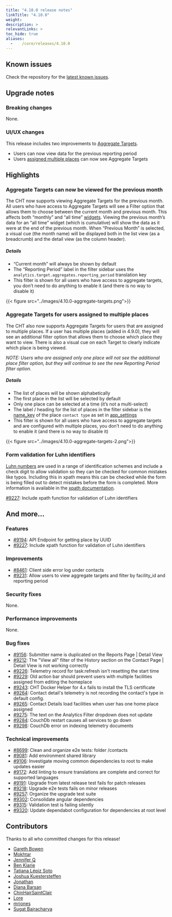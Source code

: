 ```yaml
---
title: "4.10.0 release notes"
linkTitle: "4.10.0"
weight:
description: >
relevantLinks: >
toc_hide: true
aliases:
  -    /core/releases/4.10.0
---
```


## Known issues

Check the repository for the [latest known issues](https://github.com/medic/cht-core/issues?q=is%3Aissue+label%3A%22Affects%3A+4.10.0%22).

## Upgrade notes

### Breaking changes

None.

### UI/UX changes

This release includes two improvements to [Aggregate Targets](https://docs.communityhealthtoolkit.org/apps/features/supervision/#chw-aggregate-targets).

- Users can now view data for the previous reporting period
- Users [assigned multiple places](https://docs.communityhealthtoolkit.org/releases/4.9.0/#uiux-changes) can now see Aggregate Targets


## Highlights

### Aggregate Targets can now be viewed for the previous month
The CHT now supports viewing Aggregate Targets for the previous month. All users who have access to Aggregate Targets will see a Filter option that allows them to choose between the current month and previous month. This affects both “monthly” and “all time” [widgets](https://docs.communityhealthtoolkit.org/apps/features/targets/#types-of-widgets). Viewing the previous month’s data for an “all time” widget (which is cumulative) will show the data as it were at the end of the previous month. When “Previous Month” is selected, a visual cue (the month name) will be displayed both in the list view (as a breadcrumb) and the detail view (as the column header).

##### Details
- “Current month” will always be shown by default
- The “Reporting Period” label in the filter sidebar uses the  `analytics.target.aggregates.reporting_period` translation key
- This filter is shown for all users who have access to aggregate targets, you don’t need to do anything to enable it (and there is no way to disable it)

{{< figure src="../images/4.10.0-aggregate-targets.png">}}

### Aggregate Targets for users assigned to multiple places
The CHT also now supports Aggregate Targets for users that are assigned to multiple places. If a user has multiple places (added in 4.9.0), they will see an additional filter option that allows them to choose which place they want to view. There is also a visual cue on each Target to clearly indicate which place is being viewed.

_NOTE: Users who are assigned only one place will not see the additional place filter option, but they will continue to see the new Reporting Period filter option._

##### Details
- The list of places will be shown alphabetically
- The first place in the list will be selected by default
- Only one place can be selected at a time (it’s not a multi-select)
- The label / heading for the list of places in the filter sidebar is the [name_key](https://docs.communityhealthtoolkit.org/apps/reference/app-settings/hierarchy/#app_settingsjson-contact_types) of the place `contact type` as set in [app_settings](https://docs.communityhealthtoolkit.org/apps/reference/app-settings/)
- This filter is shown for all users who have access to aggregate targets and are configured with multiple places, you don’t need to do anything to enable it (and there is no way to disable it)

{{< figure src="../images/4.10.0-aggregate-targets-2.png">}}

### Form validation for Luhn identifiers

[Luhn numbers](https://en.wikipedia.org/wiki/Luhn_algorithm) are used in a range of identification schemes and include a check digit to allow validation so they can be checked for common mistakes like typos. Including this in xpath means this can be checked while the form is being filled out to detect mistakes before the form is completed. More information is available in the [xpath documentation](https://docs.communityhealthtoolkit.org/apps/reference/forms/app/#chtvalidate-luhn).

[#9227](https://github.com/medic/cht-core/issues/9227): Include xpath function for validation of Luhn identifiers

## And more...

### Features

- [#9194](https://github.com/medic/cht-core/issues/9194): API Endpoint for getting place by UUID
- [#9227](https://github.com/medic/cht-core/issues/9227): Include xpath function for validation of Luhn identifiers

### Improvements

- [#8461](https://github.com/medic/cht-core/issues/8461): Client side error log under contacts
- [#9231](https://github.com/medic/cht-core/issues/9231): Allow users to view aggregate targets and filter by facility_id and reporting period

### Security fixes

None.

### Performance improvements

None.

### Bug fixes

- [#9156](https://github.com/medic/cht-core/issues/9156): Submitter name is duplicated on the Reports Page | Detail View
- [#9212](https://github.com/medic/cht-core/issues/9212): The "View all" filter of the History section on the Contact Page | Detail View is not working correctly
- [#9226](https://github.com/medic/cht-core/issues/9226): Telemetry record for task:refresh isn't resetting the start time
- [#9229](https://github.com/medic/cht-core/issues/9229): Old action bar should prevent users with multiple facilities assigned from editing the homeplace
- [#9243](https://github.com/medic/cht-core/issues/9243): CHT Docker Helper for 4.x fails to install the TLS certificate
- [#9264](https://github.com/medic/cht-core/issues/9264): Contact detail's telemetry is not recording the contact's type in default config.
- [#9265](https://github.com/medic/cht-core/issues/9265): Contact Details load facilities when user has one home place assigned
- [#9275](https://github.com/medic/cht-core/issues/9275): The text on the Analytics Filter dropdown does not update
- [#9284](https://github.com/medic/cht-core/issues/9284): CouchDb restart causes all services to go down
- [#9298](https://github.com/medic/cht-core/issues/9298): CouchDb error on indexing telemetry documents

### Technical improvements

- [#8699](https://github.com/medic/cht-core/issues/8699): Clean and organize e2e tests: folder /contacts
- [#9081](https://github.com/medic/cht-core/issues/9081): Add environment shared library
- [#9106](https://github.com/medic/cht-core/issues/9106): Investigate moving common dependencies to root to make updates easier
- [#9172](https://github.com/medic/cht-core/issues/9172): Add linting to ensure translations are complete and correct for supported languages
- [#9191](https://github.com/medic/cht-core/issues/9191): Upgrade from latest release test fails for patch releases
- [#9218](https://github.com/medic/cht-core/issues/9218): Upgrade e2e tests fails on minor releases
- [#9257](https://github.com/medic/cht-core/issues/9257): Organize the upgrade test suite
- [#9302](https://github.com/medic/cht-core/issues/9302): Consolidate angular dependencies
- [#9315](https://github.com/medic/cht-core/issues/9315): Validation test is failing silently
- [#9320](https://github.com/medic/cht-core/issues/9320): Update dependabot configuration for dependencies at root level



## Contributors

Thanks to all who committed changes for this release!

- [Gareth Bowen](https://github.com/garethbowen)
- [Mokhtar](https://github.com/m5r)
- [Jennifer Q](https://github.com/latin-panda)
- [Ben Kiarie](https://github.com/Benmuiruri)
- [Tatiana Lépiz Soto](https://github.com/tatilepizs)
- [Joshua Kuestersteffen](https://github.com/jkuester)
- [Jonathan](https://github.com/jonathanbataire)
- [Diana Barsan](https://github.com/dianabarsan)
- [ChinHairSaintClair](https://github.com/ChinHairSaintClair)
- [Lore](https://github.com/lorerod)
- [mrjones](https://github.com/mrjones-plip)
- [Sugat Bajracharya](https://github.com/sugat009)

